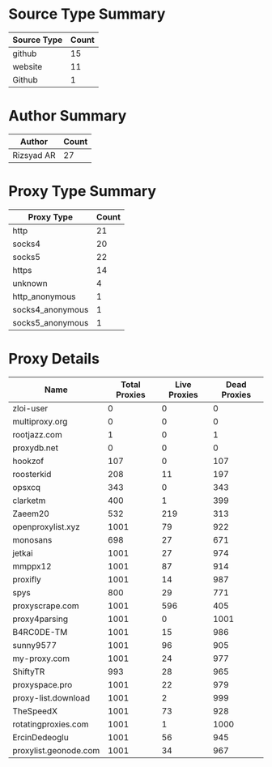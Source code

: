 # Source Type Summary

| Source Type | Count |
|-------------|-------|
| github | 15 |
| website | 11 |
| Github | 1 |


# Author Summary

| Author | Count |
|--------|-------|
| Rizsyad AR | 27 |


# Proxy Type Summary

| Proxy Type | Count |
|------------|-------|
| http | 21 |
| socks4 | 20 |
| socks5 | 22 |
| https | 14 |
| unknown | 4 |
| http_anonymous | 1 |
| socks4_anonymous | 1 |
| socks5_anonymous | 1 |


# Proxy Details

| Name | Total Proxies | Live Proxies | Dead Proxies |
|------|---------------|--------------|---------------|
| zloi-user | 0 | 0 | 0 |
| multiproxy.org | 0 | 0 | 0 |
| rootjazz.com | 1 | 0 | 1 |
| proxydb.net | 0 | 0 | 0 |
| hookzof | 107 | 0 | 107 |
| roosterkid | 208 | 11 | 197 |
| opsxcq | 343 | 0 | 343 |
| clarketm | 400 | 1 | 399 |
| Zaeem20 | 532 | 219 | 313 |
| openproxylist.xyz | 1001 | 79 | 922 |
| monosans | 698 | 27 | 671 |
| jetkai | 1001 | 27 | 974 |
| mmppx12 | 1001 | 87 | 914 |
| proxifly | 1001 | 14 | 987 |
| spys | 800 | 29 | 771 |
| proxyscrape.com | 1001 | 596 | 405 |
| proxy4parsing | 1001 | 0 | 1001 |
| B4RC0DE-TM | 1001 | 15 | 986 |
| sunny9577 | 1001 | 96 | 905 |
| my-proxy.com | 1001 | 24 | 977 |
| ShiftyTR | 993 | 28 | 965 |
| proxyspace.pro | 1001 | 22 | 979 |
| proxy-list.download | 1001 | 2 | 999 |
| TheSpeedX | 1001 | 73 | 928 |
| rotatingproxies.com | 1001 | 1 | 1000 |
| ErcinDedeoglu | 1001 | 56 | 945 |
| proxylist.geonode.com | 1001 | 34 | 967 |
